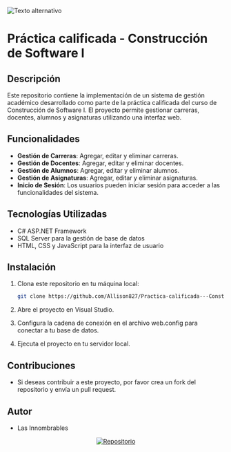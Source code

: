 ![Texto alternativo]([https://aimlc-iitd.netlify.app/static/4650c83fda861c4ab6275175573643a1/361cf/featured_python.png](https://edteam-media.s3.amazonaws.com/blogs/original/6b6cd89b-8de5-4e12-9636-5fd21f4af84f.png))
# Práctica calificada - Construcción de Software I

## Descripción
Este repositorio contiene la implementación de un sistema de gestión académico desarrollado como parte de la práctica calificada del curso de Construcción de Software I. El proyecto permite gestionar carreras, docentes, alumnos y asignaturas utilizando una interfaz web.

## Funcionalidades
- **Gestión de Carreras**: Agregar, editar y eliminar carreras.
- **Gestión de Docentes**: Agregar, editar y eliminar docentes.
- **Gestión de Alumnos**: Agregar, editar y eliminar alumnos.
- **Gestión de Asignaturas**: Agregar, editar y eliminar asignaturas.
- **Inicio de Sesión**: Los usuarios pueden iniciar sesión para acceder a las funcionalidades del sistema.

## Tecnologías Utilizadas
- C# ASP.NET Framework
- SQL Server para la gestión de base de datos
- HTML, CSS y JavaScript para la interfaz de usuario

## Instalación
1. Clona este repositorio en tu máquina local:
   ```bash
   git clone https://github.com/Allison827/Practica-calificada---Construcci-n-de-Software-I.git
2. Abre el proyecto en Visual Studio.

3. Configura la cadena de conexión en el archivo web.config para conectar a tu base de datos.

4. Ejecuta el proyecto en tu servidor local.

## Contribuciones
- Si deseas contribuir a este proyecto, por favor crea un fork del repositorio y envía un pull request.

## Autor
- Las Innombrables

 <p align="center">
  <a href="https://github.com/Las-Innombrables">
    <img src="https://img.shields.io/badge/Visita%20Nuestro%20Repositorio-blue?logo=github" alt="Repositorio">
  </a>
</p>
